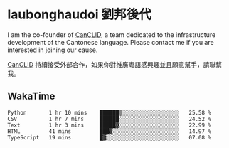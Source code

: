 # laubonghaudoi 劉邦後代

I am the co-founder of [CanCLID](https://github.com/CanCLID), a team dedicated to the infrastructure development of the Cantonese language. Please contact me if you are interested in joining our cause.

[CanCLID](https://github.com/CanCLID) 持續接受外部合作，如果你對推廣粵語感興趣並且願意幫手，請聯繫我。


## WakaTime

<!--START_SECTION:waka-->
```text
Python       1 hr 10 mins    ██████▒░░░░░░░░░░░░░░░░░░   25.58 % 
CSV          1 hr 7 mins     ██████░░░░░░░░░░░░░░░░░░░   24.52 % 
Text         1 hr 3 mins     █████▓░░░░░░░░░░░░░░░░░░░   22.99 % 
HTML         41 mins         ███▓░░░░░░░░░░░░░░░░░░░░░   14.97 % 
TypeScript   19 mins         █▓░░░░░░░░░░░░░░░░░░░░░░░   07.08 % 
```
<!--END_SECTION:waka-->
